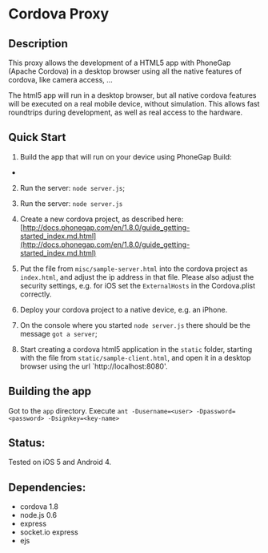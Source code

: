 Cordova Proxy
=====================

Description
-------------
This proxy allows the development of a HTML5 app with PhoneGap (Apache Cordova) in a desktop browser using all the native features of cordova, like camera access, ... 

The html5 app will run in a desktop browser, but all native cordova features will be executed on a real mobile device, without simulation. This allows fast roundtrips during development, as well as real access to the hardware.


Quick Start
-------------

1. Build the app that will run on your device using PhoneGap Build:
  - 

2. Run the server: `node server.js`;


1. Run the server: `node server.js`
2. Create a new cordova project, as described here: [http://docs.phonegap.com/en/1.8.0/guide_getting-started_index.md.html](http://docs.phonegap.com/en/1.8.0/guide_getting-started_index.md.html)
3. Put the file from `misc/sample-server.html` into the cordova project as `index.html`, and adjust the ip address in that file. Please also adjust the security settings, e.g. for iOS set the `ExternalHosts` in the Cordova.plist correctly.
4. Deploy your cordova project to a native device, e.g. an iPhone.
5. On the console where you started `node server.js` there should be the message `got a server`;
6. Start creating a cordova html5 application in the `static` folder, starting with the file from `static/sample-client.html`, and open it in a desktop browser using the url `http://localhost:8080'. 


Building the app
------------------
Got to the `app` directory.
Execute `ant -Dusername=<user> -Dpassword=<password> -Dsignkey=<key-name>`


Status:
------------
Tested on iOS 5 and Android 4.


Dependencies:
---------------
- cordova 1.8
- node.js 0.6
- express
- socket.io express
- ejs


